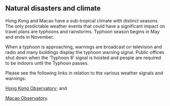 ## Natural disasters and climate

Hong Kong and Macao have a sub-tropical climate with distinct seasons. The only predictable weather events that could have a significant impact on travel plans are typhoons and rainstorms. Typhoon season begins in May and ends in November.

When a typhoon is approaching, warnings are broadcast on television and radio and many buildings display the typhoon warning signal. Public offices shut down when the ‘Typhoon 8’ signal is hoisted and people are required to be indoors until the Typhoon passes.

Please see the following links in relation to the various weather signals and warnings:

[Hong Kong Observatory](http://www.hko.gov.hk/textonly/v2/explain/intro.htm); and

[Macao Observatory](https://www.smg.gov.mo/en).
